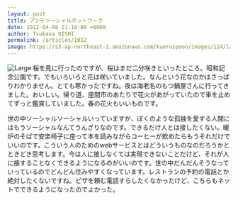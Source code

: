 ```yaml
---
layout: post
title: アンチソーシャルネットワーク
date: 2012-04-08 21:18:00 +0900
author: Tsukasa OISHI
permalink: /articles/1012
image: https://s3-ap-northeast-1.amazonaws.com/kaeruspoon/images/124/large.JPG?1333887521
---
```


![Large](https://s3-ap-northeast-1.amazonaws.com/kaeruspoon/images/124/large.JPG?1333887521)
桜を見に行ったのですが、桜はまだ二分咲きといったところ。昭和記念公園です。でもいろいろと花は咲いていました。なんという花なのかはさっぱりわかりません。とても寒かったですね。夜は海老名のもつ鍋屋さんに行ってきました。おいしい。帰り道、座間市のあたりで花火があがっていたので車を止めてずっと鑑賞していました。春の花火もいいものです。

世の中ソーシャルソーシャルいっていますが、ぼくのような孤独を愛する人間にはもうソーシャルなんてうんざりなのです。できるだけ人とは接したくない。暖炉のそばで安楽椅子に座って本を読みながらコーヒーが飲めたらもうそれだけでいいのです。こういう人のためのwebサービスとはどういうものなのだろうかとときどき思考します。今は人に接しなくては実現できないことだけど、それが人に接することなくできるようになるのがいいのです。世の中だんだんそうなっていっているのでどんどん住みやすくなっています。レストランの予約の電話とか絶対したくないですね。ピザを頼む電話すらしたくなかったけど、こちらもネットでできるようになったのでよかった。

